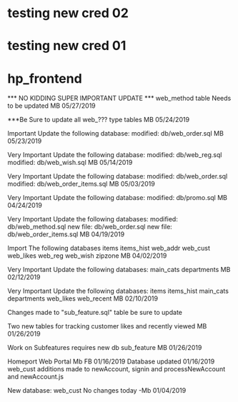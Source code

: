 # testing new cred 02
# testing new cred 01
# hp_frontend
*** NO KIDDING SUPER IMPORTANT UPDATE ***
web_method table Needs to be updated
MB 05/27/2019

***Be Sure to update all web_??? type tables
MB 05/24/2019

Important Update the following database:
	modified:   db/web_order.sql
MB 05/23/2019

Very Important Update the following database:
	modified:   db/web_reg.sql
	modified:   db/web_wish.sql
MB 05/14/2019

Very Important Update the following database:
	modified:   db/web_order.sql
	modified:   db/web_order_items.sql
MB 05/03/2019

Very Important Update the following database:
	modified:   db/promo.sql
MB 04/24/2019

Very Important Update the following databases:
	modified:   db/web_method.sql
	new file:   db/web_order.sql
	new file:   db/web_order_items.sql
MB 04/19/2019

Import The following databases
items
items_hist
web_addr
web_cust
web_likes
web_reg
web_wish
zipzone
MB 04/02/2019

Very Important Update the following databases:
main_cats
departments
MB 02/12/2019

Very Important Update the following databases:
items
items_hist
main_cats
departments
web_likes
web_recent
MB 02/10/2019

Changes made to "sub_feature.sql" table be sure to update

Two new tables for tracking customer likes and recently viewed
MB 01/26/2019

Work on Subfeatures requires new db sub_feature
MB 01/26/2019

Homeport Web Portal
Mb FB 01/16/2019
Database updated 01/16/2019 web_cust
additions made to newAccount, signin and processNewAccount and newAccount.js

New database: web_cust
No changes today -Mb 01/04/2019

